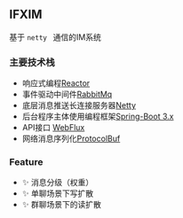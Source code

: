 
## IFXIM

基于 ```netty ``` 通信的IM系统

### 主要技术栈

- 响应式编程[Reactor](https://projectreactor.io/docs)
- 事件驱动中间件[RabbitMq](https://www.rabbitmq.com/)
- 底层消息推送长连接服务器[Netty](https://netty.io/wiki/user-guide-for-4.x.html)
- 后台程序主体使用编程框架[Spring-Boot 3.x](https://docs.spring.io/spring-boot/docs/current/reference/html/)
- API接口 [WebFlux](https://docs.spring.io/spring-boot/docs/current/reference/html/web.html#web)
- 网络消息序列化[ProtocolBuf](https://protobuf.dev/getting-started/javatutorial/)

### Feature
- ✨ 消息分级（权重）
- ✨ 单聊场景下写扩散
- ✨ 群聊场景下的读扩散
